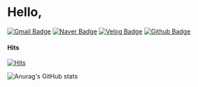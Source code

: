 <!--
**Beomll/Beomll** is a ✨ _special_ ✨ repository because its `README.md` (this file) appears on your GitHub profile.

Here are some ideas to get you started:

- 🔭 I’m currently working on ...
- 🌱 I’m currently learning ...
- 👯 I’m looking to collaborate on ...
- 🤔 I’m looking for help with ...
- 💬 Ask me about ...
- 📫 How to reach me: ...
- 😄 Pronouns: ...
- ⚡ Fun fact: ...
-->

# Hello,
[![Gmail Badge](https://img.shields.io/badge/Gmail-d14836?style=flat-square&logo=Gmail&logoColor=white&link=mailto:khb6494@gmail.com)](mailto:khb6494@gmail.com)
[![Naver Badge](https://img.shields.io/badge/Naver-03C75A?style=flat-square&logo=Naver&logoColor=white&link=mailto:hobeom2001@naver.com)](mailto:hobeom2001@naver.com)
[![Velog Badge](http://img.shields.io/badge/Velog-20C997?style=flat-square&logo=Velog&logoColor=white&link=https://velog.io/@khb6494/posts)](https://velog.io/@khb6494/posts)
[![Github Badge](http://img.shields.io/badge/github-181717?style=flat-square&logo=github&link=https://github.com/Beomll)](https://github.com/Beomll)

#### Hits
[![Hits](https://hits.seeyoufarm.com/api/count/incr/badge.svg?url=https%3A%2F%2Fgithub.com%2FBeomll&count_bg=%23FFC2DF&title_bg=%23555555&icon=&icon_color=%23E7E7E7&title=hits&edge_flat=false)](https://hits.seeyoufarm.com)

![Anurag's GitHub stats](https://github-readme-stats.vercel.app/api?username=Beomll&show_icons=true&theme=dark)

</div>
